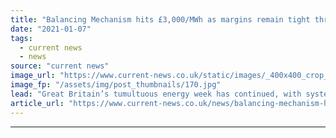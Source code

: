 ```yaml
---
title: "Balancing Mechanism hits £3,000/MWh as margins remain tight through cold snap"
date: "2021-01-07"
tags: 
  - current news
  - news
source: "current news"
image_url: "https://www.current-news.co.uk/static/images/_400x400_crop_center-center/EDF_West_Burton_B.jpg"
image_fp: "/assets/img/post_thumbnails/170.jpg"
lead: "​Great Britain’s tumultuous energy week has continued, with system tightness leading to West Burton B being called at £3,000/MWh yesterday (6 January)."
article_url: "https://www.current-news.co.uk/news/balancing-mechanism-hits-3000-mwh-as-margins-remain-tight-through-cold-snap?utm_source=rss-feeds&utm_medium=rss&utm_campaign=rss"
---
```


---
